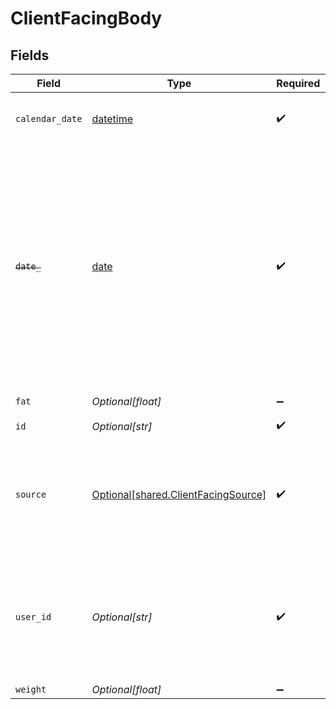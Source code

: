 # ClientFacingBody


## Fields

| Field                                                                                                                                                                                                                                            | Type                                                                                                                                                                                                                                             | Required                                                                                                                                                                                                                                         | Description                                                                                                                                                                                                                                      |
| ------------------------------------------------------------------------------------------------------------------------------------------------------------------------------------------------------------------------------------------------ | ------------------------------------------------------------------------------------------------------------------------------------------------------------------------------------------------------------------------------------------------ | ------------------------------------------------------------------------------------------------------------------------------------------------------------------------------------------------------------------------------------------------ | ------------------------------------------------------------------------------------------------------------------------------------------------------------------------------------------------------------------------------------------------ |
| `calendar_date`                                                                                                                                                                                                                                  | [datetime](https://docs.python.org/3/library/datetime.html#datetime-objects)                                                                                                                                                                     | :heavy_check_mark:                                                                                                                                                                                                                               | Date of the summary in the YYYY-mm-dd format.                                                                                                                                                                                                    |
| ~~`date_`~~                                                                                                                                                                                                                                      | [date](https://docs.python.org/3/library/datetime.html#date-objects)                                                                                                                                                                             | :heavy_check_mark:                                                                                                                                                                                                                               | : warning: ** DEPRECATED **: This will be removed in a future release, please migrate away from it as soon as possible.<br/><br/>Date of the specified record, formatted as ISO8601 datetime string in UTC 00:00. Deprecated in favour of calendar_date. |
| `fat`                                                                                                                                                                                                                                            | *Optional[float]*                                                                                                                                                                                                                                | :heavy_minus_sign:                                                                                                                                                                                                                               | Body fat percentage::perc                                                                                                                                                                                                                        |
| `id`                                                                                                                                                                                                                                             | *Optional[str]*                                                                                                                                                                                                                                  | :heavy_check_mark:                                                                                                                                                                                                                               | N/A                                                                                                                                                                                                                                              |
| `source`                                                                                                                                                                                                                                         | [Optional[shared.ClientFacingSource]](undefined/models/shared/clientfacingsource.md)                                                                                                                                                             | :heavy_check_mark:                                                                                                                                                                                                                               | Source summarizes where a sample or a summary is sourced from.<br/>At minimum, the source provider is always included.                                                                                                                           |
| `user_id`                                                                                                                                                                                                                                        | *Optional[str]*                                                                                                                                                                                                                                  | :heavy_check_mark:                                                                                                                                                                                                                               | User id returned by vital create user request. This id should be stored in your database against the user and used for all interactions with the vital api.                                                                                      |
| `weight`                                                                                                                                                                                                                                         | *Optional[float]*                                                                                                                                                                                                                                | :heavy_minus_sign:                                                                                                                                                                                                                               | Weight in kg::kg                                                                                                                                                                                                                                 |